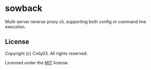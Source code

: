 # sowback

Multi-server reverse proxy cli, supporting both config or command line execution.

## License

Copyright (c) Cnily03. All rights reserved.

Licensed under the [MIT](LICENSE) license.
